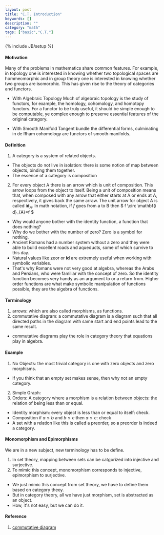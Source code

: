 ```yaml
---
layout: post
title: "C.T. Introduction"
keywords: []
description: ""
category: "math"
tags: ["basic","C.T."]
---
```

{% include JB/setup %}


#### Motivation
Many of the problems in mathematics share common features. For example, in
topology one is interested in knowing whether two topological spaces are
hommeomorphic and in group theory one is interested in knowing whether two
groups are isomorphic. This has given rise to the theory of categories and
functors.

- With Algebraic Topology
Much of algebraic topology is the study of functors, for example, the homology,
cohomology, and homotopy functors. For a functor to be truly useful, it should
be simple enough to be computable, ye complex enough to preserve essential
features of the original category.

- With Smooth Manifold
Tangent bundle the differential forms, culminating in de Rham cohomology are
functors of smooth manifolds.


#### Definition
1. A category is a system of related objects.
- The objects do not live in isolation: there is some notion of map between
  objects, binding them together.
- The essence of a category is composition

2. For every object A there is an arrow which is unit of composition. This arrow
   loops from the object to itself. Being a unit of composition means that, when
   composed with any arrow that either starts at A or ends at A, respectively,
   it gives back the same arraw. The unit arrow for object A is called
   $\mathbf{id}_A$. In math notation, if $f$ goes from a to B then
$
f \circ \mathbf{i d}_{A}=f
$

- Why would anyone bother with the identity function, a function that does
  nothing? 
- Why do we bother with the number of zero? Zero is a symbol for nothing.
- Ancient Romans had a number system without a zero and they were able to build
  excellent roads and aqueducts, some of which survive to this day.
- Natural values like zeor or $\mathbf{id}$ are extremely useful when working
  with symbolic variables.
- That's why Romans were not very good at algebra, whereas the Arabs and
  Persians, who were familiar with the concept of zero. So the identity function
  becomes very handy as an argument to or a return from. Higher order functions
  are what make symbolic manipulation of functions possible, they are the
  algebra of functions.



#### Terminology
1. arrows: which are also called morphisms, as functions.
2. commutative diagram: a commutative diagram is a diagram such that all
   directed paths in the diagram with same start and end points lead to the same
   result.
- commutative diagrams play the role in category theory that equations play in
  algebra.


#### Example
1. No Objects: the most trivial category is one with zero objects and zero
   morphisms.
- If you think that an empty set makes sense, then why not an empty category.
2. Simple Graph:
3. Orders: A category where a morphism is a relation between objects: the
   relation of being less than or equal.
- Identity morphism: every object is less than or equal to itself: check.
- Composition if $a \leq b$ and $b \leq c$ then $a \leq c$: check
- A set with a relation like this is called a preorder, so a preorder is indeed
  a category.


#### Monomorphism and Epimorphisms
We are in a new subject, new terminology has to be define.
1. In set theory, mapping between sets can be catgorized into injective and
   surjective.
2. To mimic this concept, monomorphism corresponds to injective, epimorphism to
   surjective.
- We just mimic this concept from set theory, we have to define them based on
  category theoy.
- But in category theory, all we have just morphism, set is abstracted as an
  object.
- How, it's not easy, but we can do it.




#### Reference
1. [commutative diagram](https://en.wikipedia.org/wiki/Commutative_diagram)
